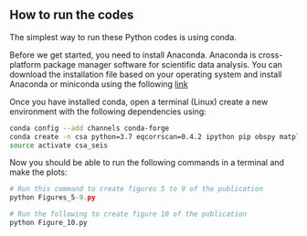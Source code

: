 How to run the codes
--------------------
The simplest way to run these Python codes is using conda.
 
Before we get started, you need to install Anaconda. 
Anaconda is cross-platform package manager software for scientific data analysis. 
You can download the installation file based on your operating system and install Anaconda or
miniconda using the following [link](https://docs.conda.io/en/latest/miniconda.html)

 
Once you have installed conda, open a terminal (Linux) 
create a new environment with the following dependencies using:
```bash
conda config --add channels conda-forge
conda create -n csa python=3.7 eqcorrscan=0.4.2 ipython pip obspy matplotlib numpy pandas pyproj shapely basemap
source activate csa_seis
```
Now you should be able to run the following commands in a terminal and make the plots:
```python
# Run this command to create figures 5 to 9 of the publication
python Figures_5-9.py

# Run the following to create figure 10 of the publication
python Figure_10.py
```
